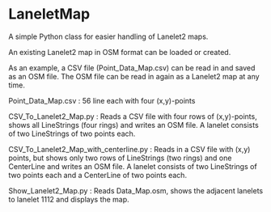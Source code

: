 # LaneletMap
A simple Python class for easier handling of Lanelet2 maps.

An existing Lanelet2 map in OSM format can be loaded or created.

As an example, a CSV file (Point_Data_Map.csv) can be read in and saved as an OSM file.
The OSM file can be read in again as a Lanelet2 map at any time.

Point_Data_Map.csv : 56 line each with four (x,y)-points 

CSV_To_Lanelet2_Map.py : Reads a CSV file with four rows of (x,y)-points, shows all LineStrings (four rings) and writes an OSM file. A lanelet consists of two LineStrings of two points each.

CSV_To_Lanelet2_Map_with_centerline.py : Reads in a CSV file with (x,y) points, but shows only two rows of LineStrings (two rings) and one CenterLine and writes an OSM file. A lanelet consists of two LineStrings of two points each and a CenterLine of two points each.

Show_Lanelet2_Map.py : Reads Data_Map.osm, shows the adjacent lanelets to lanelet 1112 and displays the map.
